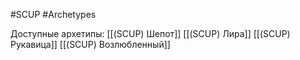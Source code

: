 #SCUP #Archetypes

Доступные архетипы:
[[(SCUP) Шепот]]
[[(SCUP) Лира]]
[[(SCUP) Рукавица]]
[[(SCUP) Возлюбленный]]